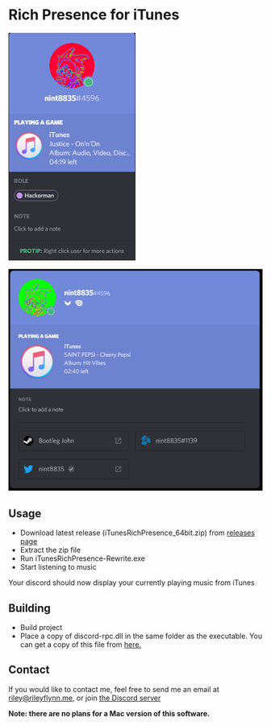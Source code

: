 # Rich Presence for iTunes

![Example](example.png)

![Profile Example](example_profile.png)

## Usage
* Download latest release (iTunesRichPresence_64bit.zip) from [releases page](https://github.com/nint8835/iTunesRichPresence/releases)
* Extract the zip file
* Run iTunesRichPresence-Rewrite.exe
* Start listening to music

Your discord should now display your currently playing music from iTunes

## Building
* Build project
* Place a copy of discord-rpc.dll in the same folder as the executable. You can get a copy of this file from [here.](https://github.com/discordapp/discord-rpc/releases)


## Contact
If you would like to contact me, feel free to send me an email at riley@rileyflynn.me, or join [the Discord server](https://discord.gg/57a8dqb)

**Note: there are no plans for a Mac version of this software.**